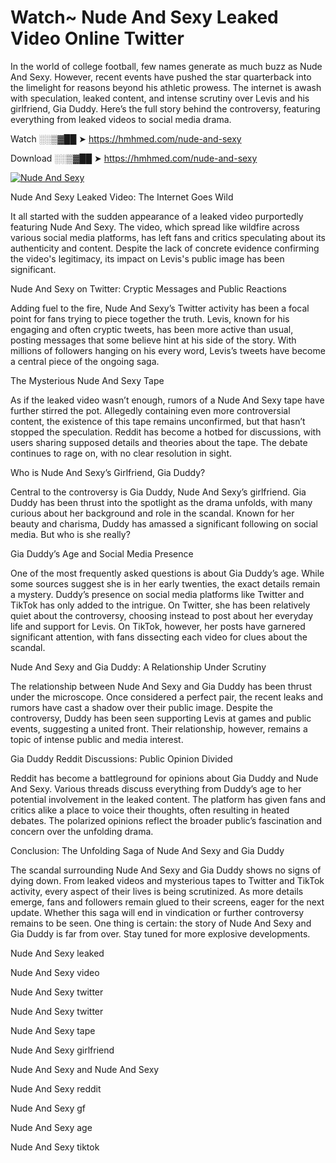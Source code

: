 # Watch~ Nude And Sexy Leaked Video Online Twitter

In the world of college football, few names generate as much buzz as Nude And Sexy. However, recent events have pushed the star quarterback into the limelight for reasons beyond his athletic prowess. The internet is awash with speculation, leaked content, and intense scrutiny over Levis and his girlfriend, Gia Duddy. Here’s the full story behind the controversy, featuring everything from leaked videos to social media drama.

Watch ░░▒▓██ ➤ https://hmhmed.com/nude-and-sexy

Download ░░▒▓██ ➤ https://hmhmed.com/nude-and-sexy

[![Nude And Sexy](https://i.imgur.com/dJHk4Zq.gif)](https://hmhmed.com/nude-and-sexy)

Nude And Sexy Leaked Video: The Internet Goes Wild

It all started with the sudden appearance of a leaked video purportedly featuring Nude And Sexy. The video, which spread like wildfire across various social media platforms, has left fans and critics speculating about its authenticity and content. Despite the lack of concrete evidence confirming the video's legitimacy, its impact on Levis's public image has been significant.

Nude And Sexy on Twitter: Cryptic Messages and Public Reactions

Adding fuel to the fire, Nude And Sexy’s Twitter activity has been a focal point for fans trying to piece together the truth. Levis, known for his engaging and often cryptic tweets, has been more active than usual, posting messages that some believe hint at his side of the story. With millions of followers hanging on his every word, Levis’s tweets have become a central piece of the ongoing saga.

The Mysterious Nude And Sexy Tape

As if the leaked video wasn’t enough, rumors of a Nude And Sexy tape have further stirred the pot. Allegedly containing even more controversial content, the existence of this tape remains unconfirmed, but that hasn’t stopped the speculation. Reddit has become a hotbed for discussions, with users sharing supposed details and theories about the tape. The debate continues to rage on, with no clear resolution in sight.

Who is Nude And Sexy’s Girlfriend, Gia Duddy?

Central to the controversy is Gia Duddy, Nude And Sexy’s girlfriend. Gia Duddy has been thrust into the spotlight as the drama unfolds, with many curious about her background and role in the scandal. Known for her beauty and charisma, Duddy has amassed a significant following on social media. But who is she really?

Gia Duddy’s Age and Social Media Presence

One of the most frequently asked questions is about Gia Duddy’s age. While some sources suggest she is in her early twenties, the exact details remain a mystery. Duddy’s presence on social media platforms like Twitter and TikTok has only added to the intrigue. On Twitter, she has been relatively quiet about the controversy, choosing instead to post about her everyday life and support for Levis. On TikTok, however, her posts have garnered significant attention, with fans dissecting each video for clues about the scandal.

Nude And Sexy and Gia Duddy: A Relationship Under Scrutiny

The relationship between Nude And Sexy and Gia Duddy has been thrust under the microscope. Once considered a perfect pair, the recent leaks and rumors have cast a shadow over their public image. Despite the controversy, Duddy has been seen supporting Levis at games and public events, suggesting a united front. Their relationship, however, remains a topic of intense public and media interest.

Gia Duddy Reddit Discussions: Public Opinion Divided

Reddit has become a battleground for opinions about Gia Duddy and Nude And Sexy. Various threads discuss everything from Duddy’s age to her potential involvement in the leaked content. The platform has given fans and critics alike a place to voice their thoughts, often resulting in heated debates. The polarized opinions reflect the broader public’s fascination and concern over the unfolding drama.

Conclusion: The Unfolding Saga of Nude And Sexy and Gia Duddy

The scandal surrounding Nude And Sexy and Gia Duddy shows no signs of dying down. From leaked videos and mysterious tapes to Twitter and TikTok activity, every aspect of their lives is being scrutinized. As more details emerge, fans and followers remain glued to their screens, eager for the next update. Whether this saga will end in vindication or further controversy remains to be seen. One thing is certain: the story of Nude And Sexy and Gia Duddy is far from over. Stay tuned for more explosive developments.

Nude And Sexy leaked

Nude And Sexy video

Nude And Sexy twitter

Nude And Sexy twitter

Nude And Sexy tape

Nude And Sexy girlfriend

Nude And Sexy and Nude And Sexy

Nude And Sexy reddit

Nude And Sexy gf

Nude And Sexy age

Nude And Sexy tiktok